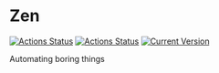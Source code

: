 # Zen
[![Actions Status](https://github.com/WajahatAliAbid/zen-cli/workflows/.NET%20Core%20Build/badge.svg?branch=master)](https://github.com/WajahatAliAbid/zen-cli/actions) [![Actions Status](https://github.com/WajahatAliAbid/zen-cli/workflows/.NET%20Core%20Publish/badge.svg)](https://github.com/WajahatAliAbid/zen-cli/actions) [![Current Version](https://img.shields.io/badge/Version-0.0.0-brightgreen?logo=nuget&labelColor=30363D)](./CHANGELOG.md#Unreleased)

Automating boring things